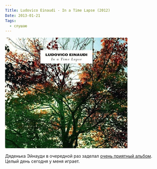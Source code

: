 ```yaml
---
Title: Ludovico Einaudi - In a Time Lapse (2012)
Date: 2013-01-21
Tags:
  - слушаю
---
```


![in-a-time-lapse.jpeg](images/in-a-time-lapse.jpeg)

Дяденька Эйнауди в очередной раз заделал [очень приятный альбом](https://itunes.apple.com/ru/album/in-a-time-lapse/id586716152). Целый день сегодня у меня играет.